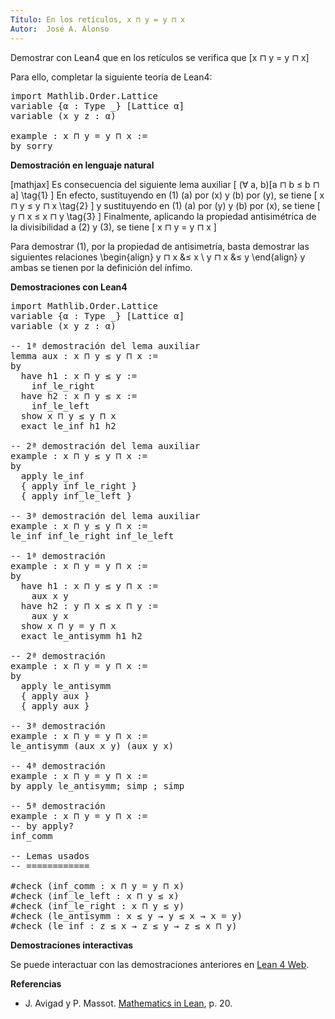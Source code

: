 ```yaml
---
Título: En los retículos, x ⊓ y = y ⊓ x
Autor:  José A. Alonso
---
```


Demostrar con Lean4 que en los retículos se verifica que
\[x ⊓ y = y ⊓ x\]

Para ello, completar la siguiente teoría de Lean4:

<pre lang="lean">
import Mathlib.Order.Lattice
variable {α : Type _} [Lattice α]
variable (x y z : α)

example : x ⊓ y = y ⊓ x :=
by sorry
</pre>
<!--more-->

<b>Demostración en lenguaje natural</b>

[mathjax]
Es consecuencia del siguiente lema auxiliar
\[   (∀ a, b)[a ⊓ b ≤ b ⊓ a] \tag{1} \]
En efecto, sustituyendo en (1) \(a\) por \(x\) y \(b\) por \(y\), se tiene
\[   x ⊓ y ≤ y ⊓ x \tag{2} \]
y sustituyendo en (1) \(a\) por \(y\) y \(b\) por \(x\), se tiene
\[   y ⊓ x ≤ x ⊓ y \tag{3} \]
Finalmente, aplicando la propiedad antisimétrica de la divisibilidad a (2) y (3), se tiene
\[   x ⊓ y = y ⊓ x \]

Para demostrar (1), por la propiedad de antisimetría, basta demostrar las siguientes relaciones
\begin{align}
   y ⊓ x &≤ x \\
   y ⊓ x &≤ y
\end{align}
y ambas se tienen por la definición del ínfimo.

<b>Demostraciones con Lean4</b>

<pre lang="lean">
import Mathlib.Order.Lattice
variable {α : Type _} [Lattice α]
variable (x y z : α)

-- 1ª demostración del lema auxiliar
lemma aux : x ⊓ y ≤ y ⊓ x :=
by
  have h1 : x ⊓ y ≤ y :=
    inf_le_right
  have h2 : x ⊓ y ≤ x :=
    inf_le_left
  show x ⊓ y ≤ y ⊓ x
  exact le_inf h1 h2

-- 2ª demostración del lema auxiliar
example : x ⊓ y ≤ y ⊓ x :=
by
  apply le_inf
  { apply inf_le_right }
  { apply inf_le_left }

-- 3ª demostración del lema auxiliar
example : x ⊓ y ≤ y ⊓ x :=
le_inf inf_le_right inf_le_left

-- 1ª demostración
example : x ⊓ y = y ⊓ x :=
by
  have h1 : x ⊓ y ≤ y ⊓ x :=
    aux x y
  have h2 : y ⊓ x ≤ x ⊓ y :=
    aux y x
  show x ⊓ y = y ⊓ x
  exact le_antisymm h1 h2

-- 2ª demostración
example : x ⊓ y = y ⊓ x :=
by
  apply le_antisymm
  { apply aux }
  { apply aux }

-- 3ª demostración
example : x ⊓ y = y ⊓ x :=
le_antisymm (aux x y) (aux y x)

-- 4ª demostración
example : x ⊓ y = y ⊓ x :=
by apply le_antisymm; simp ; simp

-- 5ª demostración
example : x ⊓ y = y ⊓ x :=
-- by apply?
inf_comm

-- Lemas usados
-- ============

#check (inf_comm : x ⊓ y = y ⊓ x)
#check (inf_le_left : x ⊓ y ≤ x)
#check (inf_le_right : x ⊓ y ≤ y)
#check (le_antisymm : x ≤ y → y ≤ x → x = y)
#check (le_inf : z ≤ x → z ≤ y → z ≤ x ⊓ y)
</pre>

<b>Demostraciones interactivas</b>

Se puede interactuar con las demostraciones anteriores en <a href="https://lean.math.hhu.de/#url=https://raw.githubusercontent.com/jaalonso/Calculemus2/main/src/Conmutatividad_del_infimo.lean" rel="noopener noreferrer" target="_blank">Lean 4 Web</a>.

<b>Referencias</b>

<ul>
<li> J. Avigad y P. Massot. <a href="https://bit.ly/3U4UjBk">Mathematics in Lean</a>, p. 20.</li>
</ul>
